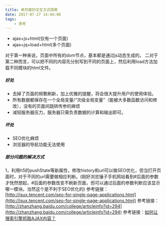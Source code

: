 ```yaml
---
title: 单页面的交互方式探索
date: 2017-07-27 14:44:00
tags:
	- 思考
---
```


* ajax+js+html(仅有一个页面)
* ajax+jq+load+html(多个页面)

对于第一种来说，页面中所有的dom节点，基本都是通过js动态生成的。
二对于第二种而言，可以把不同的内容先分别写到不同的页面上，然后利用load方法加载不同模块的html文件。


##### 好处
* 去掉了页面的频繁刷新，加上优雅的提醒，将会很大提升用户的使用体验。
* 所有数据都保存在一个全局变量/“次级全局变量”（能被大多数函数访问和修改），没有的页面间跳转传参的麻烦
* 减轻服务器压力，服务器只需负责数据的计算和输出即可。


##### 坏处
* SEO优化麻烦
* 浏览器的导航功能无法使用


##### 部分问题的解决方式
1，利用h5的pushState等新属性，修改history和url可以做SEO优化，但当打开页面时，对于不同的url需要做相应判断。(刚好浏览锤子手机网站看到#后面的参数才恍然想起，#后面的参数改变不刷新页面，但可以通过后面的参数判断应该显示哪一模块。当然这个是不利于SEO优化的)
参考链接：[http://isux.tencent.com/seo-for-single-page-applications.html](http://isux.tencent.com/seo-for-single-page-applications.html)
参考链接：[http://zhanzhang.baidu.com/college/articleinfo?id=294](http://zhanzhang.baidu.com/college/articleinfo?id=294)
参考链接：[如何让搜索引擎抓取AJAX内容？](http://www.ruanyifeng.com/blog/2013/07/how_to_make_search_engines_find_ajax_content.html)